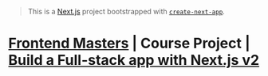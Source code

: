 > This is a [Next.js][nextjs] project bootstrapped with [`create-next-app`][create-next-app].

# [Frontend Masters][frontend-masters] | Course Project | [Build a Full-stack app with Next.js v2][course-url]

[nextjs]: https://nextjs.org
[create-next-app]: https://github.com/vercel/next.js/tree/canary/packages/create-next-app
[frontend-masters]: https://frontendmasters.com
[course-url]: https://frontendmasters.com/courses/fullstack-app-next-v2
